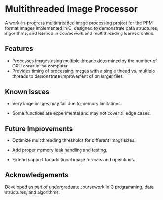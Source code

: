 # Multithreaded Image Processor

A work-in-progress multithreaded image processing project for the PPM format images implemented in C, designed to demonstrate data structures, algorithms, and learned in coursework and multithreading learned online.

## Features
- Processes images using multiple threads determined by the number of CPU cores in the computer.
- Provides timing of processing images with a single thread vs. multiple threads to demonstrate improvement of on larger files.

## Known Issues
- Very large images may fail due to memory limitations.

- Some functions are experimental and may not cover all edge cases.

## Future Improvements

- Optimize multithreading thresholds for different image sizes.

- Add proper memory leak handling and testing.

- Extend support for additional image formats and operations.

## Acknowledgements
Developed as part of undergraduate coursework in C programming, data structures, and algorithms.
